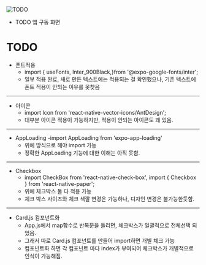 ![TODO](https://user-images.githubusercontent.com/79817534/112462490-71e63f80-8da4-11eb-8846-e59552c321a3.gif)


* TODO 앱 구동 화면

# TODO


* 폰트적용 
  - import {  useFonts,  Inter_900Black,}from '@expo-google-fonts/inter';
  - 일부 적용 완료, 새로 만든 텍스트에는 적용되는 걸 확인했으나, 기존 텍스트에 폰트 적용이 안되는 이유를 못찾음

* * *

* 아이콘
  - import Icon from 'react-native-vector-icons/AntDesign';
  - 대부분 아이콘 적용이 가능하지만, 적용이 안되는 아이콘도 꽤 있음.

* * *

* AppLoading
  -import AppLoading from 'expo-app-loading'
  - 위에 방식으로 해야 import 가능
  - 정확한 AppLoading 기능에 대한 이해는 아직 못함.
* * *

* Checkbox
  - import CheckBox from 'react-native-check-box', import { Checkbox } from 'react-native-paper';
  - 위에 체크박스 둘 다 적용 가능
  - 체크 박스 사이즈와 체크 색깔 변경은 가능하나, 디자인 변경은 불가능한듯함.

* * *

* Card.js 컴포넌트화
  - App.js에서 map함수로 반복문을 돌리면, 체크박스가 일괄적으로 전체선택 되었음.
  - 그래서 따로 Card.js 컴포넌트를 만들어 import하면 개별 체크 가능
  - 컴포넌트화 하면 각 컴포넌트 마다 index가 부여되어 체크박스가 개별적으로 인식이 가능해짐.


